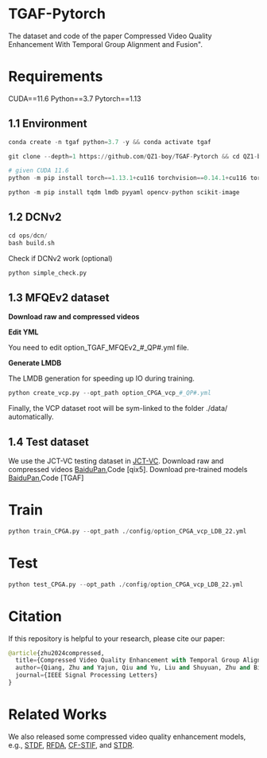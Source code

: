 # TGAF-Pytorch

The dataset and code of the paper Compressed Video Quality Enhancement With Temporal Group Alignment and Fusion". 

# Requirements

CUDA==11.6 Python==3.7 Pytorch==1.13

## 1.1 Environment
```python
conda create -n tgaf python=3.7 -y && conda activate tgaf

git clone --depth=1 https://github.com/QZ1-boy/TGAF-Pytorch && cd QZ1-boy/TGAF-Pytorch/

# given CUDA 11.6
python -m pip install torch==1.13.1+cu116 torchvision==0.14.1+cu116 torchaudio==0.13.1 --extra-index-url https://download.pytorch.org/whl/cu116

python -m pip install tqdm lmdb pyyaml opencv-python scikit-image
```
## 1.2 DCNv2
```python
cd ops/dcn/
bash build.sh
```
Check if DCNv2 work (optional)
```python
python simple_check.py
```
## 1.3 MFQEv2 dataset
**Download raw and compressed videos** 

**Edit YML**

You need to edit option_TGAF_MFQEv2_#_QP#.yml file.

**Generate LMDB**

The LMDB generation for speeding up IO during training.
```python
python create_vcp.py --opt_path option_CPGA_vcp_#_QP#.yml
```
Finally, the VCP dataset root will be sym-linked to the folder ./data/ automatically.

## 1.4 Test dataset

We use the JCT-VC testing dataset in [JCT-VC](https://ieeexplore.ieee.org/document/6317156). Download raw and compressed videos [BaiduPan](https://pan.baidu.com/s/1IFjZF2MvCyVOmgTBHgl2IA),Code [qix5]. Download pre-trained models [BaiduPan](https://pan.baidu.com/s/1IfseF5FCApEpGwLcV3UBng),Code [TGAF]

# Train
```python
python train_CPGA.py --opt_path ./config/option_CPGA_vcp_LDB_22.yml
```
# Test
```python
python test_CPGA.py --opt_path ./config/option_CPGA_vcp_LDB_22.yml
```
# Citation
If this repository is helpful to your research, please cite our paper:
```python
@article{zhu2024compressed,
  title={Compressed Video Quality Enhancement with Temporal Group Alignment and Fusion},
  author={Qiang, Zhu and Yajun, Qiu and Yu, Liu and Shuyuan, Zhu and Bing, Zeng},
  journal={IEEE Signal Processing Letters}
}
```
# Related Works
We also released some compressed video quality enhancement models, e.g., [STDF](https://github.com/RyanXingQL/STDF-PyTorch), [RFDA](https://github.com/zhaominyiz/RFDA-PyTorch), [CF-STIF](https://github.com/xiaomingxige/CF-STIF), and  [STDR](https://github.com/xiaomingxige/STDR).
